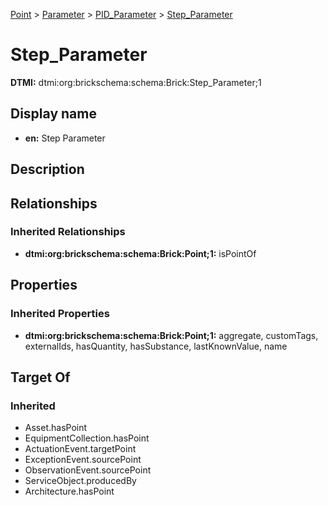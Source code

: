 [Point](../../../Point.md) > [Parameter](../../Parameter.md) > [PID_Parameter](../PID_Parameter.md) > [Step_Parameter](.)
# Step_Parameter
**DTMI:** dtmi:org:brickschema:schema:Brick:Step_Parameter;1
## Display name
- **en:** Step Parameter
## Description
## Relationships
### Inherited Relationships
* **dtmi:org:brickschema:schema:Brick:Point;1:** isPointOf
## Properties
### Inherited Properties
* **dtmi:org:brickschema:schema:Brick:Point;1:** aggregate, customTags, externalIds, hasQuantity, hasSubstance, lastKnownValue, name
## Target Of
### Inherited
* Asset.hasPoint
* EquipmentCollection.hasPoint
* ActuationEvent.targetPoint
* ExceptionEvent.sourcePoint
* ObservationEvent.sourcePoint
* ServiceObject.producedBy
* Architecture.hasPoint
